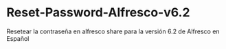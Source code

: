 # Reset-Password-Alfresco-v6.2
Resetear la contraseña en alfresco share para la versión 6.2 de Alfresco en Español

